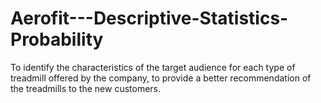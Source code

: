 # Aerofit---Descriptive-Statistics-Probability
To identify the characteristics of the target audience for each type of treadmill offered by the company, to provide a better recommendation of the treadmills to the new customers.
